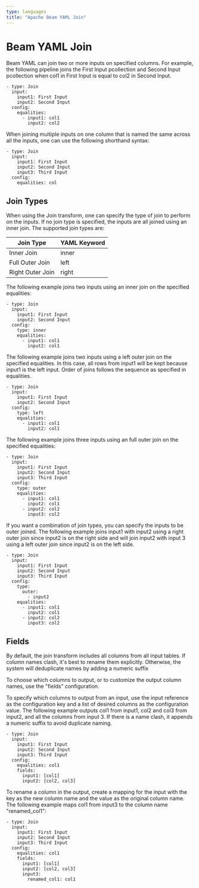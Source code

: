 ```yaml
---
type: languages
title: "Apache Beam YAML Join"
---
```

<!--
    Licensed to the Apache Software Foundation (ASF) under one
    or more contributor license agreements.  See the NOTICE file
    distributed with this work for additional information
    regarding copyright ownership.  The ASF licenses this file
    to you under the Apache License, Version 2.0 (the
    "License"); you may not use this file except in compliance
    with the License.  You may obtain a copy of the License at

      http://www.apache.org/licenses/LICENSE-2.0

    Unless required by applicable law or agreed to in writing,
    software distributed under the License is distributed on an
    "AS IS" BASIS, WITHOUT WARRANTIES OR CONDITIONS OF ANY
    KIND, either express or implied.  See the License for the
    specific language governing permissions and limitations
    under the License.
-->

# Beam YAML Join

Beam YAML can join two or more inputs on specified columns. For example, the
following pipeline joins the First Input pcollection and Second Input
pcollection when col1 in First Input is equal to col2 in Second Input.

```
- type: Join
  input:
    input1: First Input
    input2: Second Input
  config:
    equalities:
      - input1: col1
        input2: col2
```

When joining multiple inputs on one column that is named the same across all the
inputs, one can use the following  shorthand syntax:

```
- type: Join
  input:
    input1: First Input
    input2: Second Input
    input3: Third Input
  config:
    equalities: col
```

## Join Types

When using the Join transform, one can specify the type of join to perform on
the inputs. If no join type is specified, the inputs are all joined using an
inner join. The supported join types are:

| Join Type | YAML Keyword |
| -------- | ------- |
| Inner Join | inner |
| Full Outer Join | left |
| Right Outer Join | right |

The following example  joins two inputs  using an inner join on the specified
equalities:

```
- type: Join
  input:
    input1: First Input
    input2: Second Input
  config:
    type: inner
    equalities:
      - input1: col1
        input2: col1
```


The following example joins two inputs using a left outer join on the specified
equalities. In this case, all rows from input1 will be kept because input1 is
the left input. Order of joins follows the sequence as specified in equalities.

```
- type: Join
  input:
    input1: First Input
    input2: Second Input
  config:
    type: left
    equalities:
      - input1: col1
        input2: col1
```

The following example joins three inputs using an full outer join on the
specified equalities:

```
- type: Join
  input:
    input1: First Input
    input2: Second Input
    input3: Third Input
  config:
    type: outer
    equalities:
      - input1: col1
        input2: col1
      - input2: col2
        input3: col2
```

If you want a combination of join types, you can specify the inputs to be outer
joined. The following  example joins input1 with input2 using a right outer join
since input2 is on the right side and will join input2 with input 3 using a left
outer join since input2 is on the left side.

```
- type: Join
  input:
    input1: First Input
    input2: Second Input
    input3: Third Input
  config:
    type:
      outer:
        - input2
    equalities:
      - input1: col1
        input2: col1
      - input2: col2
        input3: col2
```

## Fields
By default, the join transform includes all columns from all input tables. If
column names clash, it's best to rename them explicitly. Otherwise, the system
will deduplicate names by adding a numeric suffix

To choose which columns to output, or to customize the output column names, use
the "fields" configuration.

To specify which columns to output from an input, use the input reference as the
configuration key and a list of desired columns as the configuration value. The
following example outputs col1 from input1, col2 and col3 from input2, and all
the columns from input 3. If there is a name clash, it appends a numeric suffix
to avoid duplicate naming.

```
- type: Join
  input:
    input1: First Input
    input2: Second Input
    input3: Third Input
  config:
    equalities: col1
    fields:
      input1: [col1]
      input2: [col2, col3]
```

To rename a column in the output, create a mapping for the input with the key as
the new column name and the value as the original column name. The following
example maps col1 from input3 to the column name "renamed_col1":

```
- type: Join
  input:
    input1: First Input
    input2: Second Input
    input3: Third Input
  config:
    equalities: col1
    fields:
      input1: [col1]
      input2: [col2, col3]
      input3:
        renamed_col1: col1
```
